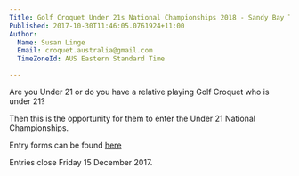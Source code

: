 ```yaml
---
Title: Golf Croquet Under 21s National Championships 2018 - Sandy Bay Tasmania
Published: 2017-10-30T11:46:05.0761924+11:00
Author:
  Name: Susan Linge
  Email: croquet.australia@gmail.com
  TimeZoneId: AUS Eastern Standard Time

---
```

Are you Under 21 or do you have a relative playing Golf Croquet who is under 21?

Then this is the opportunity for them to enter the Under 21 National Championships.

Entry forms can be found [here](http://croquet-australia.com.au/tournaments)

Entries close Friday 15 December 2017.